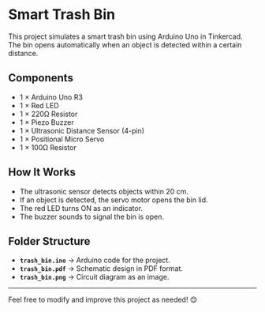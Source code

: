 # Smart Trash Bin

This project simulates a smart trash bin using Arduino Uno in Tinkercad. The bin opens automatically when an object is detected within a certain distance.

## Components  
- 1 × Arduino Uno R3  
- 1 × Red LED  
- 1 × 220Ω Resistor  
- 1 × Piezo Buzzer  
- 1 × Ultrasonic Distance Sensor (4-pin)  
- 1 × Positional Micro Servo  
- 1 × 100Ω Resistor  

## How It Works  
- The ultrasonic sensor detects objects within 20 cm.  
- If an object is detected, the servo motor opens the bin lid.  
- The red LED turns ON as an indicator.  
- The buzzer sounds to signal the bin is open.  

## Folder Structure  
- **`trash_bin.ino`** → Arduino code for the project.  
- **`trash_bin.pdf`** → Schematic design in PDF format.  
- **`trash_bin.png`** → Circuit diagram as an image.  

---

Feel free to modify and improve this project as needed! 😊